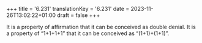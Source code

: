 +++
title = '6.231'
translationKey = '6.231'
date = 2023-11-26T13:02:22+01:00
draft = false
+++

It is a property of affirmation that it can be conceived as double denial.
It is a property of “<span class="mathmode">1<span class="mathrel">+</span>1<span class="mathrel">+</span>1<span class="mathrel">+</span>1</span>” that it can be conceived as “<span class="mathmode">(1<span class="mathrel">+</span>1)<span class="mathrel">+</span>(1<span class="mathrel">+</span>1)</span>”.
